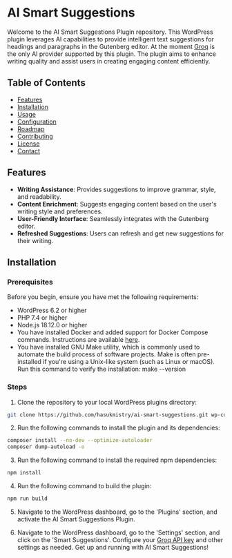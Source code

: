# AI Smart Suggestions

Welcome to the AI Smart Suggestions Plugin repository. This WordPress plugin leverages AI capabilities to provide intelligent text suggestions for headings and paragraphs in the Gutenberg editor. At the moment [Groq](https://console.groq.com/docs/quickstart) is the only AI provider supported by this plugin. The plugin aims to enhance writing quality and assist users in creating engaging content efficiently.

## Table of Contents

- [Features](#features)
- [Installation](#installation)
- [Usage](#usage)
- [Configuration](#configuration)
- [Roadmap](#roadmap)
- [Contributing](#contributing)
- [License](#license)
- [Contact](#contact)

## Features

- **Writing Assistance**: Provides suggestions to improve grammar, style, and readability.
- **Content Enrichment**: Suggests engaging content based on the user's writing style and preferences.
- **User-Friendly Interface**: Seamlessly integrates with the Gutenberg editor.
- **Refreshed Suggestions**: Users can refresh and get new suggestions for their writing.

## Installation

### Prerequisites

Before you begin, ensure you have met the following requirements:

- WordPress 6.2 or higher
- PHP 7.4 or higher
- Node.js 18.12.0 or higher
- You have installed Docker and added support for Docker Compose commands. Instructions are available [here](https://docs.docker.com/compose/install/).
- You have installed GNU Make utility, which is commonly used to automate the build process of software projects. Make is often pre-installed if you're using a Unix-like system (such as Linux or macOS). Run this command to verify the installation: make --version

### Steps

1. Clone the repository to your local WordPress plugins directory:
```sh
git clone https://github.com/hasukmistry/ai-smart-suggestions.git wp-content/plugins/ai-smart-suggestions
```

2. Run the following commands to install the plugin and its dependencies:
```sh
composer install --no-dev --optimize-autoloader
composer dump-autoload -o
```

3. Run the following command to install the required npm dependencies:
```sh
npm install
```

4. Run the following command to build the plugin:
```sh
npm run build
```

5. Navigate to the WordPress dashboard, go to the 'Plugins' section, and activate the AI Smart Suggestions Plugin.

6. Navigate to the WordPress dashboard, go to the 'Settings' section, and click on the 'Smart Suggestions'. Configure your [Groq API key](https://console.groq.com/keys) and other settings as needed. Get up and running with AI Smart Suggestions!